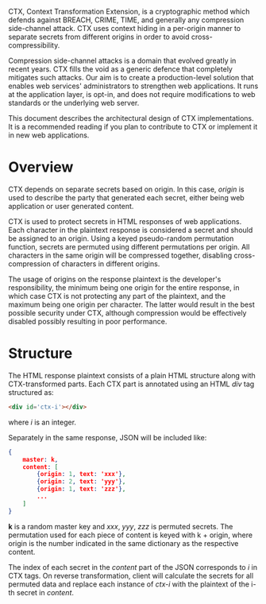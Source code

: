 CTX, Context Transformation Extension, is a cryptographic method which defends
against BREACH, CRIME, TIME, and generally any compression side-channel attack.
CTX uses context hiding in a per-origin manner to separate secrets from
different origins in order to avoid cross-compressibility.

Compression side-channel attacks is a domain that evolved greatly in recent
years. CTX fills the void as a generic defence that completely mitigates such
attacks. Our aim is to create a production-level solution that enables web
services' administrators to strengthen web applications. It runs at the
application layer, is opt-in, and does not require modifications to web
standards or the underlying web server.

This document describes the architectural design of CTX implementations. It is
a recommended reading if you plan to contribute to CTX or implement it in new
web applications.

# Overview

CTX depends on separate secrets based on origin. In this case, *origin* is used
to describe the party that generated each secret, either being web
application or user generated content.

CTX is used to protect secrets in HTML responses of web applications. Each
character in the plaintext response is considered a secret and should be
assigned to an origin. Using a keyed pseudo-random permutation function,
secrets are permuted using different permutations per origin. All characters
in the same origin will be compressed together, disabling cross-compression of
characters in different origins.

The usage of origins on the response plaintext is the developer's
responsibility, the minimum being one origin for the entire response, in which
case CTX is not protecting any part of the plaintext, and the maximum being one
origin per character. The latter would result in the best possible security
under CTX, although compression would be effectively disabled possibly
resulting in poor performance.

# Structure

The HTML response plaintext consists of a plain HTML structure along with
CTX-transformed parts. Each CTX part is annotated using an HTML *div* tag structured as:

```html
<div id='ctx-i'></div>
```

where *i* is an integer.

Separately in the same response, JSON will be included like:

```json
{
    master: k,
    content: [
        {origin: 1, text: 'xxx'},
        {origin: 2, text: 'yyy'},
        {origin: 1, text: 'zzz'},
        ...
    ]
}
```

**k** is a random master key and *xxx*, *yyy*, *zzz* is permuted secrets. The
permutation used for each piece of content is keyed with k + origin, where
origin is the number indicated in the same dictionary as the respective
content.

The index of each secret in the *content* part of the JSON corresponds to *i*
in CTX tags. On reverse transformation, client will calculate the secrets for
all permuted data and replace each instance of *ctx-i* with the plaintext of
the i-th secret in *content*.
